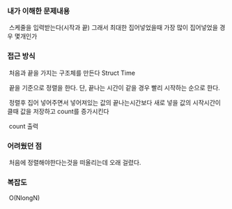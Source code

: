### 내가 이해한 문제내용

​	스케줄을 입력받는다(시작과 끝) 그래서 최대한 집어넣었을때 가장 많이 집어넣었을 경우 몇개인가

### 접근 방식

​	처음과 끝을 가지는 구조체를 만든다 Struct Time

​	끝을 기준으로 정렬을 한다. 단, 끝나는 시간이 같을 경우 빨리 시작하는 순으로 한다.

​	정렬후 집어 넣어주면서  넣어져있는 값의 끝나는시간보다 새로 넣을 값의 시작시간이 클때  값을 저장하고 count를 증가시킨다

​	count 출력

### 어려웠던 점

​	처음에 정렬해야한다는것을  떠올리는데 오래 걸렸다.

### 복잡도

​	O(NlongN)

